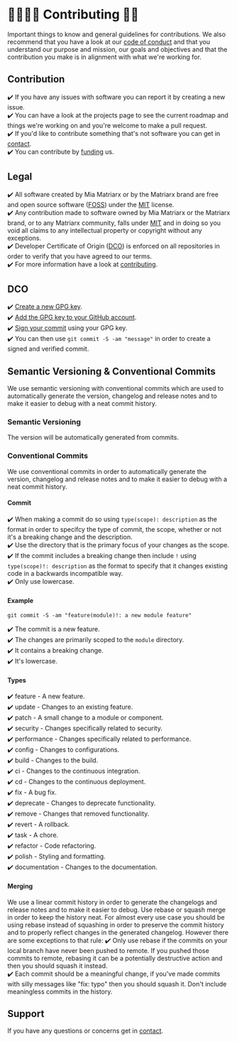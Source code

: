 # 🧚🏻‍♀️✨ Contributing 🏰💕

Important things to know and general guidelines for contributions.  We also recommend that you have a look at our [code of conduct](https://github.com/miamatriarx/.github/blob/main/docs/code_of_conduct.md) and that you understand our purpose and mission, our goals and objectives and that the contribution you make is in alignment with what we're working for.

## Contribution

✔️ If you have any issues with software you can report it by creating a new issue.\
✔️ You can have a look at the projects page to see the current roadmap and things we're working on and you're welcome to make a pull request.\
✔️ If you'd like to contribute something that's not software you can get in [contact](https://github.com/miamatriarx/.github/blob/main/docs/support.md).\
✔️ You can contribute by [funding](https://github.com/miamatriarx/.github/blob/main/readme.md) us.

## Legal

✔️ All software created by Mia Matriarx or by the Matriarx brand are free and open source software ([FOSS](https://en.wikipedia.org/wiki/Free_and_open-source_software)) under the [MIT](https://github.com/miamatriarx/.github/blob/main/license) license.\
✔️ Any contribution made to software owned by Mia Matriarx or the Matriarx brand, or to any Matriarx community, falls under [MIT](https://github.com/miamatriarx/.github/blob/main/license) and in doing so you void all claims to any intellectual property or copyright without any exceptions.\
✔️ Developer Certificate of Origin ([DCO](https://en.wikipedia.org/wiki/Developer_Certificate_of_Origin)) is enforced on all repositories in order to verify that you have agreed to our terms.\
✔️ For more information have a look at [contributing](https://github.com/miamatriarx/.github/blob/main/docs/contributing.md).

## DCO

✔️ [Create a new GPG key](https://docsmiamatriarx.com/en/authentication/managing-commit-signature-verification/generating-a-new-gpg-key).\
✔️ [Add the GPG key to your GitHub account](https://docsmiamatriarx.com/en/authentication/managing-commit-signature-verification/adding-a-gpg-key-to-your-github-account).\
✔️ [Sign your commit](https://docsmiamatriarx.com/en/authentication/managing-commit-signature-verification/signing-commits) using your GPG key.\
✔️ You can then use `git commit -S -am "message"` in order to create a signed and verified commit.

## Semantic Versioning & Conventional Commits

We use semantic versioning with conventional commits which are used to automatically generate the version, changelog and release notes and to make it easier to debug with a neat commit history.

### Semantic Versioning

The version will be automatically generated from commits.

### Conventional Commits

We use conventional commits in order to automatically generate the version, changelog and release notes and to make it easier to debug with a neat commit history.

#### Commit

✔️ When making a commit do so using `type(scope): description` as the format in order to specifcy the type of commit, the scope, whether or not it's a breaking change and the description.\
✔️ Use the directory that is the primary focus of your changes as the scope.\
✔️ If the commit includes a breaking change then include `!` using `type(scope)!: description` as the format to specify that it changes existing code in a backwards incompatible way.\
✔️ Only use lowercase.

#### Example

`git commit -S -am "feature(module)!: a new module feature"`

✔️ The commit is a new feature.\
✔️ The changes are primarily scoped to the `module` directory.\
✔️ It contains a breaking change.\
✔️ It's lowercase.

#### Types

✔️ feature - A new feature.\
✔️ update - Changes to an existing feature.\
✔️ patch - A small change to a module or component.\
✔️ security - Changes specifically related to security.\
✔️ performance - Changes specifically related to performance.\
✔️ config - Changes to configurations.\
✔️ build - Changes to the build.\
✔️ ci - Changes to the continuous integration.\
✔️ cd - Changes to the continuous deployment.\
✔️ fix - A bug fix.\
✔️ deprecate - Changes to deprecate functionality.\
✔️ remove - Changes that removed functionality.\
✔️ revert - A rollback.\
✔️ task - A chore.\
✔️ refactor - Code refactoring.\
✔️ polish - Styling and formatting.\
✔️ documentation - Changes to the documentation.

#### Merging

We use a linear commit history in order to generate the changelogs and release notes and to make it easier to debug.  Use rebase or squash merge in order to keep the history neat.  For almost every use case you should be using rebase instead of squashing in order to preserve the commit history and to properly reflect changes in the generated changelog.  However there are some exceptions to that rule:
✔️ Only use rebase if the commits on your local branch have never been pushed to remote.  If you pushed those commits to remote, rebasing it can be a potentially destructive action and then you should squash it instead.\
✔️ Each commit should be a meaningful change, if you've made commits with silly messages like "fix: typo" then you should squash it.  Don't include meaningless commits in the history.

## Support

If you have any questions or concerns get in [contact](https://github.com/miamatriarx/.github/blob/main/docs/support.md).
